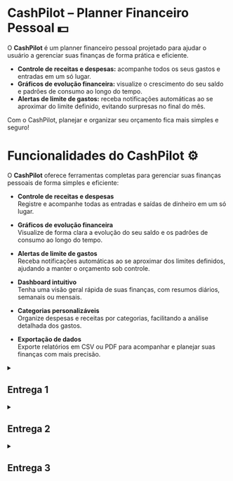 # CashPilot – Planner Financeiro Pessoal 💵

O **CashPilot** é um planner financeiro pessoal projetado para ajudar o usuário a gerenciar suas finanças de forma prática e eficiente.

- **Controle de receitas e despesas:** acompanhe todos os seus gastos e entradas em um só lugar.
- **Gráficos de evolução financeira:** visualize o crescimento do seu saldo e padrões de consumo ao longo do tempo.
- **Alertas de limite de gastos:** receba notificações automáticas ao se aproximar do limite definido, evitando surpresas no final do mês.

Com o CashPilot, planejar e organizar seu orçamento fica mais simples e seguro!

# Funcionalidades do CashPilot ⚙️

O **CashPilot** oferece ferramentas completas para gerenciar suas finanças pessoais de forma simples e eficiente:

- **Controle de receitas e despesas**  
  Registre e acompanhe todas as entradas e saídas de dinheiro em um só lugar.

- **Gráficos de evolução financeira**  
  Visualize de forma clara a evolução do seu saldo e os padrões de consumo ao longo do tempo.

- **Alertas de limite de gastos**  
  Receba notificações automáticas ao se aproximar dos limites definidos, ajudando a manter o orçamento sob controle.

- **Dashboard intuitivo**  
  Tenha uma visão geral rápida de suas finanças, com resumos diários, semanais ou mensais.

- **Categorias personalizáveis**  
  Organize despesas e receitas por categorias, facilitando a análise detalhada dos gastos.

- **Exportação de dados**  
  Exporte relatórios em CSV ou PDF para acompanhar e planejar suas finanças com mais precisão.

<details>
  <summary><h2><strong>Entrega 1</strong></h2></summary>
  <br>
  
  O objetivo desta primeira entrega é apresentar um vislumbre das fases iniciais do projeto CashPilot. Demonstramos parte de suas funcionalidades e os caminhos de evolução, já que aprimorar a experiência do usuário será fundamental para o desenvolvimento do site. Essa base servirá como ponto de partida para a evolução do nosso trabalho, permitindo ajustes e novas implementações nas próximas etapas.
  <br>
  <br>
  <p align="center">
   <a href="https://projetofdscesar.atlassian.net/jira/software/projects/SCRUM/boards/1">
      <img src="https://img.shields.io/badge/JIRA-0052CC?style=for-the-badge&logo=jira&logoColor=white" />
    </a>
    <a href="https://youtu.be/O7G3wPW-HjM?si=md9pXXGCMA7W5p4t">
      <img src="https://img.shields.io/badge/Screencast-FF0000?style=for-the-badge&logo=youtube&logoColor=white" />
    </a>
    <a href="https://www.figma.com/design/5iTcOj2skLUvP1pFgdR35E/FDS?node-id=0-1&p=f&t=iT2JsHCikoR84sHs-0">
      <img src="https://img.shields.io/badge/FIGMA%20-purple?style=for-the-badge&logo=figma&logoColor=white" />
    </a>
    <a href="https://docs.google.com/document/d/1jlijs0xrzeV-NPM4gUgBaVw4Q3xnFqAh9eT5GulHkhc/edit?usp=sharing">
      <img src="https://img.shields.io/badge/Histórias-blue?style=for-the-badge&logo=google-docs&logoColor=white" />
    </a>
</a>
    
  </p>

### Quadro

![Quadro no Jira mostrando as histórias em prototipação](fotos_do_readme/y.png)
![Quadro no Jira mostrando as histórias adicionais em prototipação](fotos_do_readme/x.png)

### Backlog

![Tela do backlog no Jira com as histórias de usuário organizadas por sprint](fotos_do_readme/image.png)

</details>

<details>
  <summary><h2><strong>Entrega 2</strong></h2></summary>
  <br>
  
  Dando continuidade ao projeto, iniciamos sua execução de forma prática. Nosso foco, durante esta entrega, foi utilizar quatro histórias de usuário previamente definidas pelo grupo:

  - Login e Cadastro do usuário
  - Registrar nova receita
  - Registrar nova despesa
  - Categorias de despesas

  Nesta etapa, tivemos um primeiro entendimento do potencial do projeto ao colocarmos em prática a primeira entrega, o que nos preparou de forma mais sólida para o desenvolvimento das próximas fases.
  <br>
  <br>
  <p align="center">
    
  <a href="https://projetofdscesar.atlassian.net/jira/software/projects/SCRUM/boards/1">
      <img src="https://img.shields.io/badge/JIRA-0052CC?style=for-the-badge&logo=jira&logoColor=white" />
  </a>
    
  <a href="https://youtu.be/fAFpzl_m-mw">
    <img src="https://img.shields.io/badge/Screencast-FF0000?style=for-the-badge&logo=youtube&logoColor=white" />
    
  </a>

  <a href="https://cashpilot-dhawgwfjhvd4fvgu.brazilsouth-01.azurewebsites.net/users/login/">
    <img src="https://img.shields.io/badge/Deployment-FF0000?style=for-the-badge&logo=youtube&logoColor=white" />
    
  </a>

### Quadro

![Quadro](https://github.com/user-attachments/assets/3095d0c7-04fb-4580-a294-1c9828826b9f)

### Deployment:

  O deploy pode ser visto através do link fornecido anteriormente. Para entrar no CashPilot, devem ser fornecidos o nome do usuário e a senha. Caso ainda não os tenha, deve ser feito antes o cadastro. Acessado o CashPilot, a tela inicial mostrará o saldo atual e quatro opções: Nova Receita, Nova Despesa, Gráficos e Movimentações Financeiras. Para adicionar uma nova receita, o usuário deve informar sua descrição, valor e data. Já na aba de adicionar nova despesa, o usuário deve colocar como descrição uma das categorias pré-definidas e, assim como fez com a receita, adicionar seu valor e data. Quanto a parte de gráficos, quatro estão disponíveis: o primeiro que mostra o saldo (positivo ou negativo) por mês, o segundo que mostra o saldo líquido, o terceiro que mostra as entradas e saídas do mês atual e o quarto e último, que mostra as saídas por categoria. Por fim, na parte de movimentações financeiras, está disponível um extrato contendo as entradas e saídas e suas descrições, valores e datas.

### Relato da programação em par:

**Dupla:** 
- Bernardo Leão
- André Borges

A programação em dupla foi feita da seguinte maneira, Bernardo começava a fazer o código enquando André tentava perceber algum possível erro. André também ficava comentando possíveis melhorias e relatava pontos com uma ótica diferente acerca do código.

**Membros:** 
- Luiz Eduardo
- Bernardo Leão
- André Borges
- Vinicius Gomes
- Júlio

Trabalhando em cojunto desenvolvemos a parte do backend para as páginas de login e logout, de forma que Bernardo e Luiz Eduardo escreveram o código enquanto os outros assumiram a função de corretores do código e propuseram comentários de melhorias.

**Membros:**
- Rodrigo Paiva
- Felipe Braz
- Pedro Canel

Pedro ficou responsável pela criação da base do html, além de ajudar Rodrigo na criação das páginas html e css do Cash Pilot. Enquanto isso, Felipe revisou todas as páginas e incrementou elas, melhorando ainda mais o design e funcionalidade de cada uma. 

  </p>

</details>

<details>
  <summary><h2><strong>Entrega 3</strong></h2></summary>
  <br>

   Nesta terceira etapa da entrega, demos continuidade a execução prática do projeto, sendo implementadas as seguintes histórias:
   
   - visualizar gráficos de evolução financeira
   - visualizar dashboard contendo extratos financeiros
   - exportar dados em CSV ou PDF.

  <br>
  <br>
  <p align="center">
    
  <a href="https://projetofdscesar.atlassian.net/jira/software/projects/SCRUM/boards/1">
      <img src="https://img.shields.io/badge/JIRA-0052CC?style=for-the-badge&logo=jira&logoColor=white" />
  </a>
    
  <a href="https://youtu.be/fAFpzl_m-mw">
    <img src="https://img.shields.io/badge/Screencast-FF0000?style=for-the-badge&logo=youtube&logoColor=white" />
    
  </a>

  <a href="https://cashpilot-dhawgwfjhvd4fvgu.brazilsouth-01.azurewebsites.net/users/login/">
    <img src="https://img.shields.io/badge/Deployment-FF0000?style=for-the-badge&logo=youtube&logoColor=white" />
    
  </a>

### Quadro

![Print do quadro do Jira da entrega 3](fotos_do_readme/QuadroEntrega3.png)

### Deployment:

  Nesta terceira etapa, o deploy do CashPilot foi atualizado com novas funcionalidades que aprimoram a experiência do usuário e ampliam as formas de visualização e análise financeira. Agora, é possível visualizar gráficos de evolução financeira, permitindo acompanhar o desempenho ao longo do tempo de maneira clara e intuitiva. Além disso, foi implementado um dashboard com extratos financeiros, reunindo as principais informações de receitas e despesas em um só lugar, de forma organizada e acessível. Por fim, foi adicionada a opção de exportar dados em formato CSV ou PDF, possibilitando ao usuário salvar e compartilhar suas movimentações financeiras fora da aplicação.

### Relato da programação em par:

**Dupla:** 
- Bernardo Leão
- André Borges

Semelhante a estratégia de trabalho em equipe da entrega 2, a programação em dupla foi feita de tal maneira que Bernardo fez o código enquando André fazia possíveis correções no código.

**Membros:** 
- Luiz Eduardo
- Bernardo Leão
- André Borges

Bernardo e Luiz Eduardo escreveram o código enquanto André fazia correções e dava ideias de melhorias.

**Membros:** 
- Felipe Braz
- Pedro Canel

Pedro ficou responsável pela criação da base do html. Enquanto isso, Felipe revisou todas as páginas e incrementou elas, melhorando ainda mais o design e funcionalidade de cada uma.

**Membros:**
- Júlio
- Vinicius Gomes
- Rodrigo Paiva

Ficaram responsáveis pela atualização tanto do Jira, quanto do Readme.

  </p>

</details>
